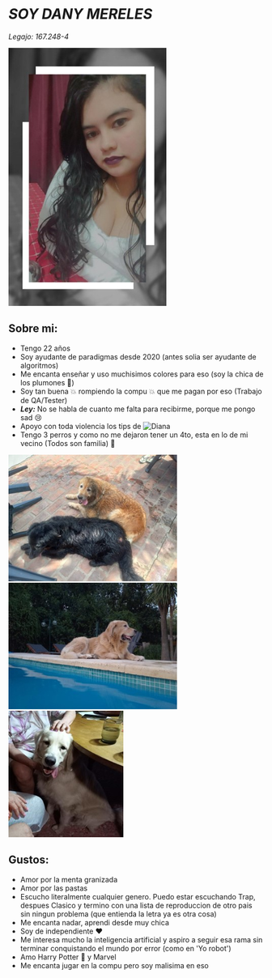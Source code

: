 # _SOY DANY MERELES_
_Legajo: 167.248-4_

![Dany](Dany.jpg)

## Sobre mi:
- Tengo 22 años
- Soy ayudante de paradigmas desde 2020 (antes solia ser ayudante de algoritmos)
- Me encanta enseñar y uso muchisimos colores para eso (soy la chica de los plumones :rainbow:)
- Soy tan buena :boom: rompiendo la compu :boom: que me pagan por eso (Trabajo de QA/Tester)
- _**Ley:**_ No se habla de cuanto me falta para recibirme, porque me pongo sad :cry:
- Apoyo con toda violencia los tips de ![Diana](https://github.com/pdepjm/2023-tp0-presentacion-dlopezalvas)
- Tengo 3 perros y como no me dejaron tener un 4to, esta en lo de mi vecino (Todos son familia) :dog:

![Nala y Reina](NalayReina.jpg)![Simba](Simba.jpg)![Sin](Sin.jpg)

## Gustos:
- Amor por la menta granizada
- Amor por las pastas
- Escucho literalmente cualquier genero. Puedo estar escuchando Trap, despues Clasico y termino con una lista de reproduccion de otro pais sin ningun problema (que entienda la letra ya es otra cosa)
- Me encanta nadar, aprendi desde muy chica
- Soy de independiente :heart:
- Me interesa mucho la inteligencia artificial y aspiro a seguir esa rama sin terminar conquistando el mundo por error (como en 'Yo robot')
- Amo Harry Potter :mage: y Marvel
- Me encanta jugar en la compu pero soy malisima en eso
